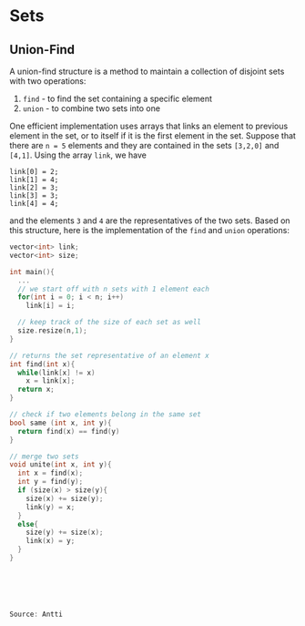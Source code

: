 # Sets

## Union-Find

A union-find structure is a method to maintain a collection of
disjoint sets with two operations:
1. `find` - to find the set containing a specific element
2. `union` - to combine two sets into one

One efficient implementation uses arrays that links an element
to previous element in the set, or to itself if it is
the first element in the set.
Suppose that there are `n = 5` elements and they are 
contained in the sets
`[3,2,0]` 
and 
`[4,1]`.
Using the array `link`, we have
```
link[0] = 2;
link[1] = 4;
link[2] = 3;
link[3] = 3;
link[4] = 4;
```
and the elements `3` and `4` are the representatives
of the two sets.
Based on this structure,
here is the implementation of the `find` and `union` operations:
```cpp
vector<int> link;
vector<int> size;

int main(){
  ...
  // we start off with n sets with 1 element each
  for(int i = 0; i < n; i++)
    link[i] = i;

  // keep track of the size of each set as well 
  size.resize(n,1);
}

// returns the set representative of an element x
int find(int x){
  while(link[x] != x)
    x = link[x];
  return x;
}

// check if two elements belong in the same set
bool same (int x, int y){
  return find(x) == find(y)
}

// merge two sets
void unite(int x, int y){
  int x = find(x);
  int y = find(y);
  if (size(x) > size(y){
    size(x) += size(y);
    link(y) = x;
  }
  else{
    size(y) += size(x);
    link(x) = y;
  }
}






Source: Antti